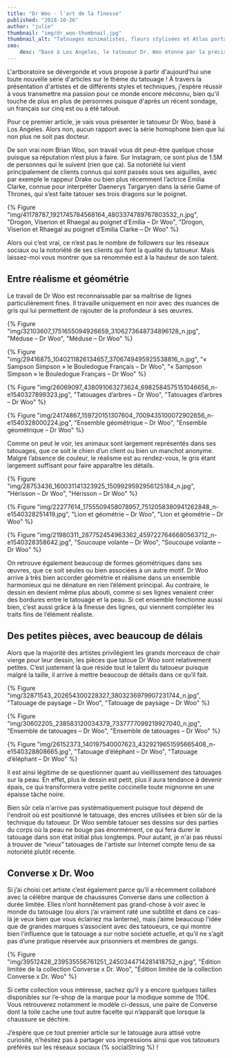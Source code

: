 ```yaml
---
title: "Dr Woo - l'art de la finesse"
published: "2018-10-26"
author: "julie"
thumbnail: "img/dr_woo-thumbnail.jpg"
thumbnail_alt: "Tatouages minimalistes, fleurs stylisées et Atlas portant un globe terrestre - Dr Woo"
seo:
    desc: "Basé à Los Angeles, le tatoueur Dr. Woo étonne par la précision de ses traits afin de créer des tatouages mêlants réalisme et géométrie."
---
```


L'artboratoire se dévergonde et vous propose à partir d'aujourd'hui une toute nouvelle série d'articles sur le thème du tatouage ! À travers la présentation d'artistes et de différents styles et techniques, j'espère réussir à vous transmettre ma passion pour ce monde encore méconnu, bien qu'il touche de plus en plus de personnes puisque d'après un récent sondage, un français sur cinq est ou a été tatoué. 

Pour ce premier article, je vais vous présenter le tatoueur Dr Woo, basé à Los Angeles. Alors non, aucun rapport avec la série homophone bien que lui non plus ne soit pas docteur.

De son vrai nom Brian Woo, son travail vous dit peut-être quelque chose puisque sa réputation n’est plus à faire. Sur Instagram, ce sont plus de 1.5M de personnes qui le suivent (rien que ça). Sa notoriété lui vient principalement de clients connus qui sont passés sous ses aiguilles, avec par exemple le rappeur Drake ou bien plus récemment l’actrice Emilia Clarke, connue pour interpréter Daenerys Targaryen dans la série Game of Thrones, qui s’est faite tatouer ses trois dragons sur le poignet.

{% Figure "img/41178787_1921745784568164_4803374789767803532_n.jpg", "Drogon, Viserion et Rhaegal au poignet d’Emilia – Dr Woo", "Drogon, Viserion et Rhaegal au poignet d’Emilia Clarke – Dr Woo" %}

Alors oui c’est vrai, ce n’est pas le nombre de followers sur les réseaux sociaux ou la notoriété de ses clients qui font la qualité du tatoueur. Mais laissez-moi vous montrer que sa renommée est à la hauteur de son talent.

## Entre réalisme et géométrie

Le travail de Dr Woo est reconnaissable par sa maîtrise de lignes particulièrement fines. Il travaille uniquement en noir avec des nuances de gris qui lui permettent de rajouter de la profondeur à ses œuvres.

{% Figure "img/32103607_1751655094926659_3106273648734896128_n.jpg", "Méduse – Dr Woo", "Méduse – Dr Woo" %}

{% Figure "img/29416875_1040211826134657_3706749495925538816_n.jpg", "« Sampson Simpson » le Bouledogue Français – Dr Woo", "« Sampson Simpson » le Bouledogue Français – Dr Woo" %}

{% Figure "img/26069097_438091063273624_6982584575151046656_n-e1540327899323.jpg", "Tatouages d’arbres – Dr Woo", "Tatouages d’arbres – Dr Woo" %}

{% Figure "img/24174867_159720151307604_7009435100072902656_n-e1540328000224.jpg", "Ensemble géométrique – Dr Woo", "Ensemble géométrique – Dr Woo" %}

Comme on peut le voir, les animaux sont largement représentés dans ses tatouages, que ce soit le chien d’un client ou bien un manchot anonyme. Malgré l’absence de couleur, le réalisme est au rendez-vous, le gris étant largement suffisant pour faire apparaître les détails.

{% Figure "img/28753436_160031141323925_1509929592956125184_n.jpg", "Hérisson – Dr Woo", "Hérisson – Dr Woo" %}

{% Figure "img/22277614_1755509458078957_7512058380941262848_n-e1540328251419.jpg", "Lion et géométrie – Dr Woo", "Lion et géométrie – Dr Woo" %}

{% Figure "img/21980311_287752454963362_4597227646680563712_n-e1540328358642.jpg", "Soucoupe volante – Dr Woo", "Soucoupe volante – Dr Woo" %}

On retrouve également beaucoup de formes géométriques dans ses œuvres, que ce soit seules ou bien associées à un autre motif. Dr Woo arrive à très bien accorder géométrie et réalisme dans un ensemble harmonieux qui ne dénature en rien l’élément principal. Au contraire, le dessin en devient même plus abouti, comme si ses lignes venaient créer des bordures entre le tatouage et la peau. Si cet ensemble fonctionne aussi bien, c’est aussi grâce à la finesse des lignes, qui viennent compléter les traits fins de l’élément réaliste.

## Des petites pièces, avec beaucoup de délais

Alors que la majorité des artistes privilégient les grands morceaux de chair vierge pour leur dessin, les pièces que tatoue Dr Woo sont relativement petites. C’est justement là que réside tout le talent du tatoueur puisque malgré la taille, il arrive à mettre beaucoup de détails dans ce qu’il fait.

{% Figure "img/32871543_202654300228327_3803236979907231744_n.jpg", "Tatouage de paysage – Dr Woo", "Tatouage de paysage – Dr Woo" %}

{% Figure "img/30602205_238583120034379_7337777099219927040_n.jpg", "Ensemble de tatouages – Dr Woo", "Ensemble de tatouages – Dr Woo" %}

{% Figure "img/26152373_140197540007623_4329219651595665408_n-e1540328808665.jpg", "Tatouage d’éléphant – Dr Woo", "Tatouage d’éléphant – Dr Woo" %}

Il est ainsi légitime de se questionner quant au vieillissement des tatouages sur la peau. En effet, plus le dessin est petit, plus il aura tendance à devenir épais, ce qui transformera votre petite coccinelle toute mignonne en une épaisse tâche noire.

Bien sûr cela n'arrive pas systématiquement puisque tout dépend de l'endroit où est positionné le tatouage, des encres utilisées et bien sûr de la technique du tatoueur. Dr Woo semble tatouer ses dessins sur des parties du corps où la peau ne bouge pas énormément, ce qui fera durer le tatouage dans son état initial plus longtemps. Pour autant, je n'ai pas réussi à trouver de “vieux” tatouages de l'artiste sur Internet compte tenu de sa notoriété plutôt récente.

## Converse x Dr. Woo

Si j’ai choisi cet artiste c’est également parce qu’il a récemment collaboré avec la célèbre marque de chaussures Converse dans une collection à durée limitée. Elles n’ont honnêtement pas grand-chose à voir avec le monde du tatouage (ou alors j’ai vraiment raté une subtilité et dans ce cas-là je veux bien que vous éclairiez ma lanterne), mais j’aime beaucoup l’idée que de grandes marques s’associent avec des tatoueurs, ce qui montre bien l’influence que le tatouage a sur notre société actuelle, et qu’il ne s’agit pas d’une pratique réservée aux prisonniers et membres de gangs.

{% Figure "img/39512428_239535556761251_2450344714281418752_n.jpg", "Édition limitée de la collection Converse x Dr. Woo", "Édition limitée de la collection Converse x Dr. Woo" %}

Si cette collection vous intéresse, sachez qu’il y a encore quelques tailles disponibles sur l’e-shop de la marque pour la modique somme de 110€. Vous retrouverez notamment le modèle ci-dessus, une paire de Converse dont la toile cache une tout autre facette qui n’apparaît que lorsque la chaussure se déchire.

J’espère que ce tout premier article sur le tatouage aura attisé votre curiosité, n’hésitez pas à partager vos impressions ainsi que vos tatoueurs préférés sur les réseaux sociaux (% socialString %) !
